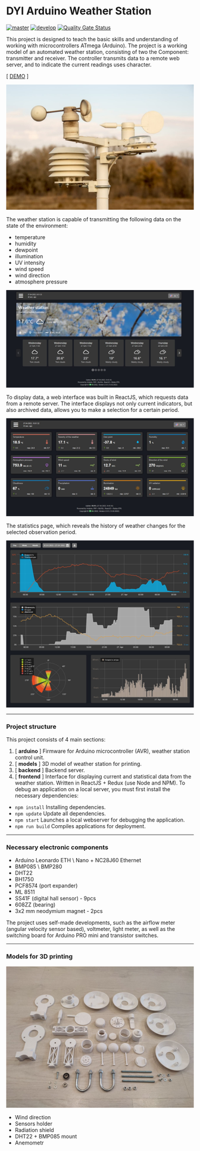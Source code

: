 DYI Arduino Weather Station
===============
[![master](https://github.com/miksrv/arduino-weather-station/actions/workflows/nodejs-pr-master.yml/badge.svg)](https://github.com/miksrv/arduino-weather-station/actions/workflows/nodejs-pr-master.yml)
[![develop](https://github.com/miksrv/arduino-weather-station/actions/workflows/nodejs-pr-develop.yml/badge.svg)](https://github.com/miksrv/arduino-weather-station/actions/workflows/nodejs-pr-develop.yml)
[![Quality Gate Status](https://sonarcloud.io/api/project_badges/measure?project=miksrv_arduino-weather-station&metric=alert_status)](https://sonarcloud.io/dashboard?id=miksrv_arduino-weather-station)

This project is designed to teach the basic skills and understanding of working with microcontrollers ATmega (Arduino). The project is a working model of an automated weather station, consisting of two the Component: transmitter and receiver. The controller transmits data to a remote web server, and to indicate the current readings uses character.

[ [DEMO](https://meteo.miksoft.pro/) ]

![DIY weather station](./docs/photo-1.jpg)

The weather station is capable of transmitting the following data on the state of the environment: 
- temperature
- humidity
- dewpoint
- illumination
- UV intensity
- wind speed
- wind direction
- atmosphere pressure

![Main interface](./docs/screen1.jpg)

To display data, a web interface was built in ReactJS, which requests data from a remote server. The interface displays not only current indicators, but also archived data, allows you to make a selection for a certain period. 

![Sensors interface](./docs/screen2.jpg)

The statistics page, which reveals the history of weather changes for the selected observation period.

![Statistic interface](./docs/screen3.jpg)

----------------------

### Project structure

This project consists of 4 main sections: 

1. [ **arduino** ] Firmware for Arduino microcontroller (AVR), weather station control unit.
2. [ **models** ] 3D model of weather station for printing.
3. [ **backend** ] Backend server. 
4. [ **frontend** ] Interface for displaying current and statistical data from the weather station. Written in ReactJS + Redux (use Node and NPM). To debug an application on a local server, you must first install the necessary dependencies:
  * `npm install` Installing dependencies.
  * `npm update` Update all dependencies.
  * `npm start` Launches a local webserver for debugging the application.
  * `npm run build` Compiles applications for deployment.

----------------------

### Necessary electronic components 

- Arduino Leonardo ETH \ Nano + NC28J60 Ethernet
- BMP085 \ BMP280
- DHT22
- BH1750
- PCF8574 (port expander)
- ML 8511
- SS41F (digital hall sensor) - 9pcs
- 608ZZ (bearing)
- 3x2 mm neodymium magnet - 2pcs

The project uses self-made developments, such as the airflow meter (angular velocity sensor based), voltmeter, light meter, as well as the switching board for Arduino PRO mini and transistor switches.

----------------------

### Models for 3D printing

![Models for 3D printing](./docs/models.jpg)

- Wind direction
- Sensors holder
- Radiation shield
- DHT22 + BMP085 mount
- Anemometr
